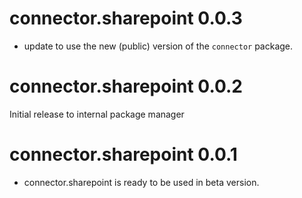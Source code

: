 # connector.sharepoint 0.0.3

* update to use the new (public) version of the `connector` package.

# connector.sharepoint 0.0.2

Initial release to internal package manager

# connector.sharepoint 0.0.1

* connector.sharepoint is ready to be used in beta version.
